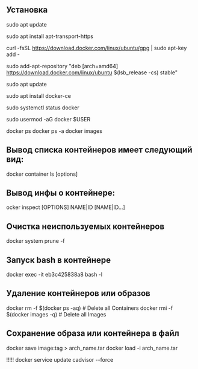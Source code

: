 ## Установка 

sudo apt update

sudo apt install apt-transport-https

curl -fsSL https://download.docker.com/linux/ubuntu/gpg | sudo apt-key add -

sudo add-apt-repository "deb [arch=amd64] https://download.docker.com/linux/ubuntu $(lsb_release -cs) stable"

sudo apt update

sudo apt install docker-ce

sudo systemctl status docker

sudo usermod -aG docker $USER

docker ps
docker ps -a
docker images

## Вывод списка контейнеров имеет следующий вид:

docker container ls [options]

## Вывод инфы о контейнере:

ocker inspect [OPTIONS] NAME|ID [NAME|ID...]

## Очистка неиспользуемых контейнеров

docker system prune -f

## Запуск bash в контейнере

docker exec -it eb3c425838a8 bash -l

## Удаление контейнеров или образов

docker rm -f $(docker ps -aq)        # Delete all Containers
docker rmi -f $(docker images -q)    # Delete all Images

## Сохранение образа или контейнера в файл

docker save image:tag > arch_name.tar
docker load -i arch_name.tar





!!!!! docker service update cadvisor --force